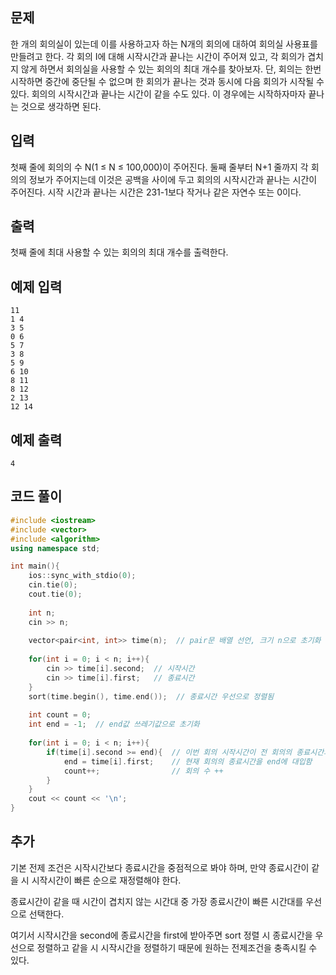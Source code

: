 ## 문제 
한 개의 회의실이 있는데 이를 사용하고자 하는 N개의 회의에 대하여 회의실 사용표를 만들려고 한다. 각 회의 I에 대해 시작시간과 끝나는 시간이 주어져 있고, 각 회의가 겹치지 않게 하면서 회의실을 사용할 수 있는 회의의 최대 개수를 찾아보자. 단, 회의는 한번 시작하면 중간에 중단될 수 없으며 한 회의가 끝나는 것과 동시에 다음 회의가 시작될 수 있다. 회의의 시작시간과 끝나는 시간이 같을 수도 있다. 이 경우에는 시작하자마자 끝나는 것으로 생각하면 된다.
## 입력
첫째 줄에 회의의 수 N(1 ≤ N ≤ 100,000)이 주어진다. 둘째 줄부터 N+1 줄까지 각 회의의 정보가 주어지는데 이것은 공백을 사이에 두고 회의의 시작시간과 끝나는 시간이 주어진다. 시작 시간과 끝나는 시간은 231-1보다 작거나 같은 자연수 또는 0이다.
## 출력
첫째 줄에 최대 사용할 수 있는 회의의 최대 개수를 출력한다.


## 예제 입력 
```
11
1 4
3 5
0 6
5 7
3 8
5 9
6 10
8 11
8 12
2 13
12 14
```

## 예제 출력  
```
4
```
## 코드 풀이
```c++
#include <iostream>
#include <vector>
#include <algorithm>
using namespace std;

int main(){
    ios::sync_with_stdio(0);
    cin.tie(0);
    cout.tie(0);
    
    int n;
    cin >> n;
    
    vector<pair<int, int>> time(n);  // pair문 배열 선언, 크기 n으로 초기화
    
    for(int i = 0; i < n; i++){
        cin >> time[i].second;  // 시작시간
        cin >> time[i].first;   // 종료시간
    }
    sort(time.begin(), time.end());  // 종료시간 우선으로 정렬됨
    
    int count = 0;
    int end = -1;  // end값 쓰레기값으로 초기화
    
    for(int i = 0; i < n; i++){
        if(time[i].second >= end){  // 이번 회의 시작시간이 전 회의의 종료시간과 같거나 후일 때
            end = time[i].first;    // 현재 회의의 종료시간을 end에 대입함
            count++;                // 회의 수 ++
        }
    }
    cout << count << '\n';
}
```
## 추가
기본 전제 조건은 시작시간보다 종료시간을 중점적으로 봐야 하며, 만약 종료시간이 같을 시 시작시간이 빠른 순으로 재정렬해야 한다.

종료시간이 같을 때 시간이 겹치지 않는 시간대 중 가장 종료시간이 빠른 시간대를 우선으로 선택한다.

여기서 시작시간을 second에 종료시간을 first에 받아주면 sort 정렬 시 종료시간을 우선으로 정렬하고 같을 시 시작시간을 정렬하기 때문에 원하는 전제조건을 충족시킬 수 있다.


